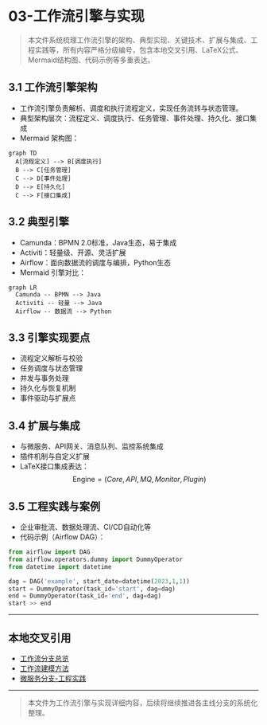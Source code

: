 # 03-工作流引擎与实现

> 本文件系统梳理工作流引擎的架构、典型实现、关键技术、扩展与集成、工程实践等，所有内容严格分级编号，包含本地交叉引用、LaTeX公式、Mermaid结构图、代码示例等多重表达。

## 3.1 工作流引擎架构

- 工作流引擎负责解析、调度和执行流程定义，实现任务流转与状态管理。
- 典型架构层次：流程定义、调度执行、任务管理、事件处理、持久化、接口集成
- Mermaid 架构图：

```mermaid
graph TD
  A[流程定义] --> B[调度执行]
  B --> C[任务管理]
  C --> D[事件处理]
  D --> E[持久化]
  C --> F[接口集成]
```

## 3.2 典型引擎

- Camunda：BPMN 2.0标准，Java生态，易于集成
- Activiti：轻量级、开源、灵活扩展
- Airflow：面向数据流的调度与编排，Python生态
- Mermaid 引擎对比：

```mermaid
graph LR
  Camunda -- BPMN --> Java
  Activiti -- 轻量 --> Java
  Airflow -- 数据流 --> Python
```

## 3.3 引擎实现要点

- 流程定义解析与校验
- 任务调度与状态管理
- 并发与事务处理
- 持久化与恢复机制
- 事件驱动与扩展点

## 3.4 扩展与集成

- 与微服务、API网关、消息队列、监控系统集成
- 插件机制与自定义扩展
- LaTeX接口集成表达：
  $$
  \text{Engine} = (Core, API, MQ, Monitor, Plugin)
  $$

## 3.5 工程实践与案例

- 企业审批流、数据处理流、CI/CD自动化等
- 代码示例（Airflow DAG）：

```python
from airflow import DAG
from airflow.operators.dummy import DummyOperator
from datetime import datetime

dag = DAG('example', start_date=datetime(2023,1,1))
start = DummyOperator(task_id='start', dag=dag)
end = DummyOperator(task_id='end', dag=dag)
start >> end
```

---

## 本地交叉引用

- [工作流分支总览](./Workflow.md)
- [工作流建模方法](./Workflow-02-Modeling.md)
- [微服务分支-工程实践](./Microservices/07-EngineeringRust.md)

---

> 本文件为工作流引擎与实现详细内容，后续将继续推进各主线分支的系统化整理。
